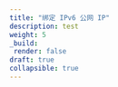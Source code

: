 ```yaml
---
title: "绑定 IPv6 公网 IP"
description: test
weight: 5
_build:
 render: false
draft: true
collapsible: true
---
```


